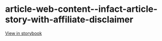 # article-web-content--infact-article-story-with-affiliate-disclaimer

[View in storybook](https://raw.githack.com/Independent-Digital-News-and-Media-Ltd/indy-branch-review/PR-7725-sb/index.html?path=/story/article-web-content--infact-article-story-with-affiliate-disclaimer)